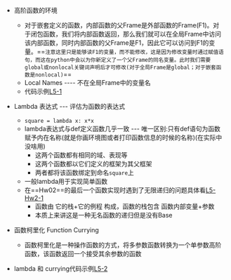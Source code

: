 - 高阶函数的环境
	- 对于嵌套定义的函数，内部函数的父Frame是外部函数的Frame(F1)。对于闭包函数，我们将内部函数返回，那么我们就可以在全局Frame中访问该内部函数，同时内部函数的父Frame是F1，因此它可以访问到F1的变量。==`注意这里只是能够读F1的变量，而不能修改，这是因为修改变量时通过赋值语句，而这在python中会以为你新定义了一个父Frame的同名变量。此时我们需要global或nonlocal关键词声明后才可修改(对于全局Frame是global；对于嵌套函数是nonlocal)`==
	- Local Names ---- 不在全局Frame中的变量名
	- 代码示例[L5-1](L5-1.md)


- Lambda 表达式 --- 评估为函数的表达式
	- `square = lambda x: x*x`
	- lambda表达式与def定义函数几乎一致 --- 唯一区别:只有def语句为函数赋予内在名称(就是你画环境图或者打印函数信息的时候的名称)(在实际中没啥用)
		- 这两个函数都有相同的域、表现等
		- 这两个函数都以它们定义的框架为其父框架
		- 两者都将该函数绑定到命名`square`上
	- 一般lambda用于实现简单函数
	- 在==Hw02==的最后一个函数实现时遇到了无限递归的问题具体看[L5-Hw2-1](L5-Hw2-1.md)
		- 函数由 它的栈+它的例程 构成，函数的栈包含 函数内部变量+参数
		- 本质上来讲这是一种无名函数的递归但是没有Base
	

- 函数柯里化 Function Currying
	- 函数柯里化是一种操作函数的方式，将多参数函数转换为一个单参数高阶函数，该函数返回一个接受其余参数的函数

- lambda 和 currying代码示例[L5-2](L5-2.md)